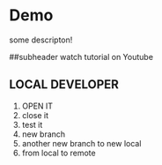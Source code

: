 # Demo 

some descripton!

##subheader
watch tutorial on Youtube


## LOCAL DEVELOPER

1. OPEN IT
2. close it
3. test it
4. new branch
5. another new branch to new local
6. from local to remote
